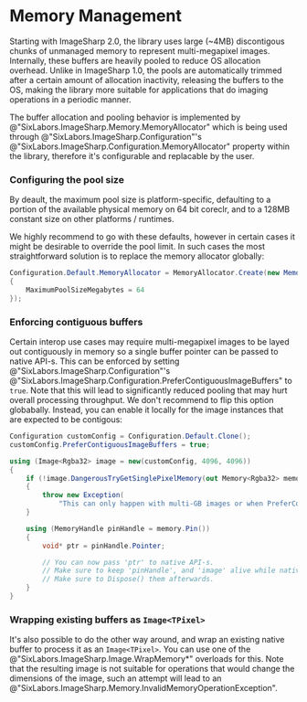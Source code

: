 # Memory Management

Starting with ImageSharp 2.0, the library uses large (~4MB) discontigous chunks of unmanaged memory to represent multi-megapixel images. Internally, these buffers are heavily pooled to reduce OS allocation overhead. Unlike in ImageSharp 1.0, the pools are automatically trimmed after a certain amount of allocation inactivity, releasing the buffers to the OS, making the library more suitable for applications that do imaging operations in a periodic manner.

The buffer allocation and pooling behavior is implemented by @"SixLabors.ImageSharp.Memory.MemoryAllocator" which is being used through @"SixLabors.ImageSharp.Configuration"'s @"SixLabors.ImageSharp.Configuration.MemoryAllocator" property within the library, therefore it's configurable and replacable by the user.

### Configuring the pool size

By deault, the maximum pool size is platform-specific, defaulting to a portion of the available physical memory on 64 bit coreclr, and to a 128MB constant size on other platforms / runtimes.

We highly recommend to go with these defaults, however in certain cases it might be desirable to override the pool limit. In such cases the most straightforward solution is to replace the memory allocator globally:

```C#
Configuration.Default.MemoryAllocator = MemoryAllocator.Create(new MemoryAllocatorOptions()
{
    MaximumPoolSizeMegabytes = 64
});
```

### Enforcing contiguous buffers

Certain interop use cases may require multi-megapixel images to be layed out contiguously in memory so a single buffer pointer can be passed to native API-s. This can be enforced by setting @"SixLabors.ImageSharp.Configuration"'s @"SixLabors.ImageSharp.Configuration.PreferContiguousImageBuffers" to `true`. Note that this will lead to significantly reduced pooling that may hurt overall processing throughput. We don't recommend to flip this option globabally. Instead, you can enable it locally for the image instances that are expected to be contigous:

```C#
Configuration customConfig = Configuration.Default.Clone();
customConfig.PreferContiguousImageBuffers = true;

using (Image<Rgba32> image = new(customConfig, 4096, 4096))
{
    if (!image.DangerousTryGetSinglePixelMemory(out Memory<Rgba32> memory))
    {
        throw new Exception(
            "This can only happen with multi-GB images or when PreferContiguousImageBuffers is not set to true.");
    }

    using (MemoryHandle pinHandle = memory.Pin())
    {
        void* ptr = pinHandle.Pointer;

        // You can now pass 'ptr' to native API-s.
        // Make sure to keep 'pinHandle', and 'image' alive while native resource work with the pointer.
        // Make sure to Dispose() them afterwards.
    }
}
```

### Wrapping existing buffers as `Image<TPixel>`

It's also possible to do the other way around, and wrap an existing native buffer to process it as an `Image<TPixel>`. You can use one of the @"SixLabors.ImageSharp.Image.WrapMemory*" overloads for this. Note that the resulting image is not suitable for operations that would change the dimensions of the image, such an attempt will lead to an @"SixLabors.ImageSharp.Memory.InvalidMemoryOperationException".